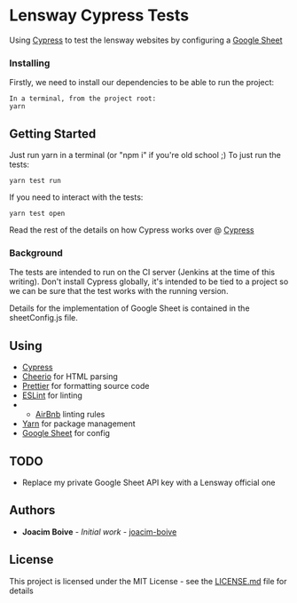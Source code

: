 # Lensway Cypress Tests

Using [Cypress](https://www.cypress.io) to test the lensway websites by configuring a [Google Sheet](https://docs.google.com/spreadsheets/d/1OFArx_Ilp7QZxFnc23_lbMBYaihtY118n7qSZaJPfGo/edit?usp=sharing)


### Installing


Firstly, we need to install our dependencies to be able to run the project:
```
In a terminal, from the project root:
yarn

```


## Getting Started

Just run yarn in a terminal (or "npm i" if you're old school ;)
To just run the tests:
```
yarn test run
```

If you need to interact with the tests:
```
yarn test open
```

Read the rest of the details on how Cypress works over @ [Cypress](https://www.cypress.io)


### Background

The tests are intended to run on the CI server (Jenkins at the time of this writing).
Don't install Cypress globally, it's intended to be tied to a project so we can be sure that the test works with the running version.

Details for the implementation of Google Sheet is contained in the sheetConfig.js file.


## Using

* [Cypress](https://www.cypress.io)
* [Cheerio](https://github.com/cheeriojs/cheerio) for HTML parsing
* [Prettier](https://github.com/prettier/prettier) for formatting source code
* [ESLint](https://eslint.org) for linting
* * [AirBnb](https://github.com/airbnb/javascript/tree/master/packages/eslint-config-airbnb) linting rules
* [Yarn](https://yarnpkg.com) for package management
* [Google Sheet](https://www.google.com/sheets/about/) for config

## TODO

* Replace my private Google Sheet API key with a Lensway official one

## Authors

* **Joacim Boive** - *Initial work* - [joacim-boive](https://github.com/joacim-boive)


## License

This project is licensed under the MIT License - see the [LICENSE.md](LICENSE.md) file for details